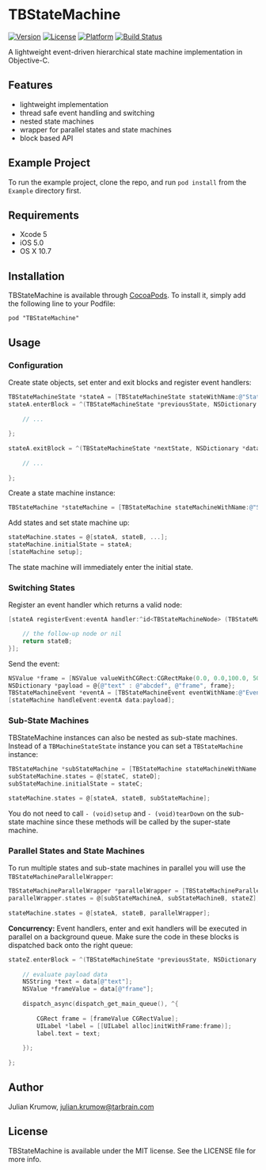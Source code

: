 # TBStateMachine

[![Version](https://img.shields.io/cocoapods/v/TBStateMachine.svg?style=flat)](http://cocoadocs.org/docsets/TBStateMachine)
[![License](https://img.shields.io/cocoapods/l/TBStateMachine.svg?style=flat)](http://cocoadocs.org/docsets/TBStateMachine)
[![Platform](https://img.shields.io/cocoapods/p/TBStateMachine.svg?style=flat)](http://cocoadocs.org/docsets/TBStateMachine)
[![Build Status](https://travis-ci.org/tarbrain/TBStateMachine.svg?branch=master)](https://travis-ci.org/tarbrain/TBStateMachine)

A lightweight event-driven hierarchical state machine implementation in Objective-C.

## Features

* lightweight implementation
* thread safe event handling and switching
* nested state machines
* wrapper for parallel states and state machines
* block based API

## Example Project

To run the example project, clone the repo, and run `pod install` from the `Example` directory first.

## Requirements

* Xcode 5
* iOS 5.0
* OS X 10.7

## Installation

TBStateMachine is available through [CocoaPods](http://cocoapods.org). To install
it, simply add the following line to your Podfile:

    pod "TBStateMachine"

## Usage

### Configuration

Create state objects, set enter and exit blocks and register event handlers:

```objective-c
TBStateMachineState *stateA = [TBStateMachineState stateWithName:@"StateA"];
stateA.enterBlock = ^(TBStateMachineState *previousState, NSDictionary *data) {
        
    // ...
       
};
    
stateA.exitBlock = ^(TBStateMachineState *nextState, NSDictionary *data) {
        
    // ...
       
};
```

Create a state machine instance:

```objective-c
TBStateMachine *stateMachine = [TBStateMachine stateMachineWithName:@"StateMachine"];
```

Add states and set state machine up:

```objective-c
stateMachine.states = @[stateA, stateB, ...];
stateMachine.initialState = stateA;
[stateMachine setup];
```

The state machine will immediately enter the initial state.

### Switching States

Register an event handler which returns a valid node:

```objective-c
[stateA registerEvent:eventA handler:^id<TBStateMachineNode> (TBStateMachineEvent *event, NSDictionary *data) {

    // the follow-up node or nil
    return stateB;
}];
```

Send the event:

```objective-c
NSValue *frame = [NSValue valueWithCGRect:CGRectMake(0.0, 0.0,100.0, 50.0)];
NSDictionary *payload = @{@"text" : @"abcdef", @"frame", frame};
TBStateMachineEvent *eventA = [TBStateMachineEvent eventWithName:@"EventA"];
[stateMachine handleEvent:eventA data:payload];
```

### Sub-State Machines

TBStateMachine instances can also be nested as sub-state machines. Instead of a `TBMachineStateState` instance you can set a `TBStateMachine` instance:

```objective-c
TBStateMachine *subStateMachine = [TBStateMachine stateMachineWithName:@"SubStateMachine"];
subStateMachine.states = @[stateC, stateD];
subStateMachine.initialState = stateC;

stateMachine.states = @[stateA, stateB, subStateMachine];
```

You do not need to call `- (void)setup` and `- (void)tearDown` on the sub-state machine since these methods will be called by the super-state machine.

### Parallel States and State Machines

To run multiple states and sub-state machines in parallel you will use the `TBStateMachineParallelWrapper`:

```objective-c
TBStateMachineParallelWrapper *parallelWrapper = [TBStateMachineParallelWrapper parallelWrapperWithName:@"ParallelWrapper"];
parallelWrapper.states = @[subStateMachineA, subStateMachineB, stateZ];
    
stateMachine.states = @[stateA, stateB, parallelWrapper];
```

**Concurrency:**
Event handlers, enter and exit handlers will be executed in parallel on a background queue. Make sure the code in these blocks is dispatched back onto the right queue:

```objective-c
stateZ.enterBlock = ^(TBStateMachineState *previousState, NSDictionary *data) {
    
    // evaluate payload data
    NSString *text = data[@"text"];
    NSValue *frameValue = data[@"frame"];
    
    dispatch_async(dispatch_get_main_queue(), ^{
    
        CGRect frame = [frameValue CGRectValue];
        UILabel *label = [[UILabel alloc]initWithFrame:frame)];
        label.text = text;
    
    });
       
};
```


## Author

Julian Krumow, julian.krumow@tarbrain.com

## License

TBStateMachine is available under the MIT license. See the LICENSE file for more info.

